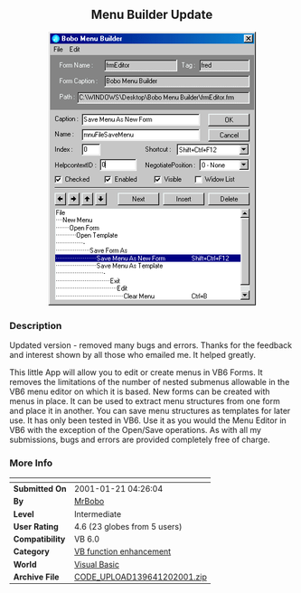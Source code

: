 ﻿<div align="center">

## Menu Builder Update

<img src="PIC2001120124646436.gif">
</div>

### Description

Updated version - removed many bugs and errors. Thanks for the feedback and interest shown by all those who emailed me. It helped greatly.

This little App will allow you to edit or create menus in VB6 Forms. It removes the limitations of the number of nested submenus allowable in the VB6 menu editor on which it is based. New forms can be created with menus in place. It can be used to extract menu structures from one form and place it in another. You can save menu structures as templates for later use. It has only been tested in VB6. Use it as you would the Menu Editor in VB6 with the exception of the Open/Save operations. As with all my submissions, bugs and errors are provided completely free of charge.
 
### More Info
 


<span>             |<span>
---                |---
**Submitted On**   |2001-01-21 04:26:04
**By**             |[MrBobo](https://github.com/Planet-Source-Code/PSCIndex/blob/master/ByAuthor/mrbobo.md)
**Level**          |Intermediate
**User Rating**    |4.6 (23 globes from 5 users)
**Compatibility**  |VB 6\.0
**Category**       |[VB function enhancement](https://github.com/Planet-Source-Code/PSCIndex/blob/master/ByCategory/vb-function-enhancement__1-25.md)
**World**          |[Visual Basic](https://github.com/Planet-Source-Code/PSCIndex/blob/master/ByWorld/visual-basic.md)
**Archive File**   |[CODE\_UPLOAD139641202001\.zip](https://github.com/Planet-Source-Code/mrbobo-menu-builder-update__1-14580/archive/master.zip)








